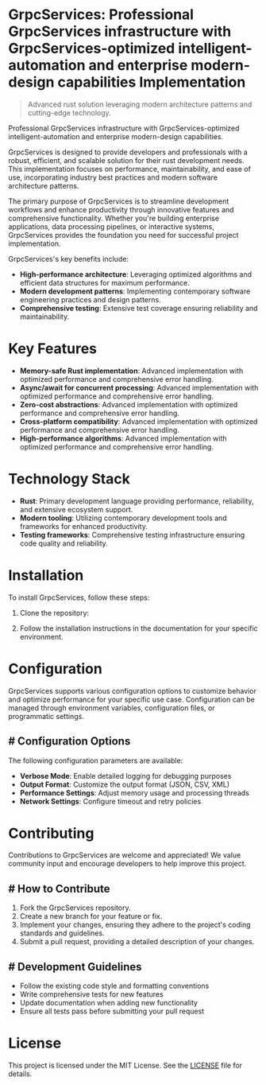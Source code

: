 <!-- fallback_GrpcServices_20250807022536_98156 -->

# GrpcServices: Professional GrpcServices infrastructure with GrpcServices-optimized intelligent-automation and enterprise modern-design capabilities Implementation
> Advanced rust solution leveraging modern architecture patterns and cutting-edge technology.

Professional GrpcServices infrastructure with GrpcServices-optimized intelligent-automation and enterprise modern-design capabilities.

GrpcServices is designed to provide developers and professionals with a robust, efficient, and scalable solution for their rust development needs. This implementation focuses on performance, maintainability, and ease of use, incorporating industry best practices and modern software architecture patterns.

The primary purpose of GrpcServices is to streamline development workflows and enhance productivity through innovative features and comprehensive functionality. Whether you're building enterprise applications, data processing pipelines, or interactive systems, GrpcServices provides the foundation you need for successful project implementation.

GrpcServices's key benefits include:

* **High-performance architecture**: Leveraging optimized algorithms and efficient data structures for maximum performance.
* **Modern development patterns**: Implementing contemporary software engineering practices and design patterns.
* **Comprehensive testing**: Extensive test coverage ensuring reliability and maintainability.

# Key Features

* **Memory-safe Rust implementation**: Advanced implementation with optimized performance and comprehensive error handling.
* **Async/await for concurrent processing**: Advanced implementation with optimized performance and comprehensive error handling.
* **Zero-cost abstractions**: Advanced implementation with optimized performance and comprehensive error handling.
* **Cross-platform compatibility**: Advanced implementation with optimized performance and comprehensive error handling.
* **High-performance algorithms**: Advanced implementation with optimized performance and comprehensive error handling.

# Technology Stack

* **Rust**: Primary development language providing performance, reliability, and extensive ecosystem support.
* **Modern tooling**: Utilizing contemporary development tools and frameworks for enhanced productivity.
* **Testing frameworks**: Comprehensive testing infrastructure ensuring code quality and reliability.

# Installation

To install GrpcServices, follow these steps:

1. Clone the repository:


2. Follow the installation instructions in the documentation for your specific environment.

# Configuration

GrpcServices supports various configuration options to customize behavior and optimize performance for your specific use case. Configuration can be managed through environment variables, configuration files, or programmatic settings.

## # Configuration Options

The following configuration parameters are available:

* **Verbose Mode**: Enable detailed logging for debugging purposes
* **Output Format**: Customize the output format (JSON, CSV, XML)
* **Performance Settings**: Adjust memory usage and processing threads
* **Network Settings**: Configure timeout and retry policies

# Contributing

Contributions to GrpcServices are welcome and appreciated! We value community input and encourage developers to help improve this project.

## # How to Contribute

1. Fork the GrpcServices repository.
2. Create a new branch for your feature or fix.
3. Implement your changes, ensuring they adhere to the project's coding standards and guidelines.
4. Submit a pull request, providing a detailed description of your changes.

## # Development Guidelines

* Follow the existing code style and formatting conventions
* Write comprehensive tests for new features
* Update documentation when adding new functionality
* Ensure all tests pass before submitting your pull request

# License

This project is licensed under the MIT License. See the [LICENSE](https://github.com/sandibrrm/GrpcServices/blob/main/LICENSE) file for details.
